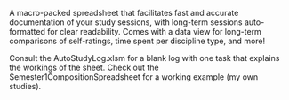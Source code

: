 A macro-packed spreadsheet that facilitates fast and accurate documentation of your study sessions, with long-term sessions auto-formatted for clear readability. Comes with a data view for long-term comparisons of self-ratings, time spent per discipline type, and more! 

Consult the AutoStudyLog.xlsm for a blank log with one task that explains the workings of the sheet. Check out the Semester1CompositionSpreadsheet for a working example (my own studies).

